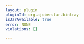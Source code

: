 ```yaml
---
layout: plugin
pluginId: org.ajoberstar.bintray
isJarAvailable: true
error: NONE
violations: []

---
```

